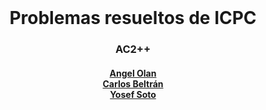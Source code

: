 <div align="center" id="top"><br>
<h1><b>Problemas resueltos de ICPC</b></h1>
<h3><b>AC2++</b></h3>
<h4>
<a href="https://github.com/AngelOlanC">Angel Olan</a><br>
<a href="https://github.com/CarlosDaniel111">Carlos Beltrán</a><br>
<a href="https://github.com/Yosef-E">Yosef Soto</a><br>
</h4>
</div>
<br>